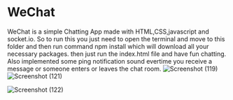 # WeChat
WeChat is a simple Chatting App made with HTML,CSS,javascript and socket.io.
So to run this you just need to open the terminal and move to this folder and then run command npm install which will download all your necessary packages.
then just run the index.html file and have fun chatting.
Also implemented some ping notification sound evertime you receive a message or someone enters or leaves the chat room.
![Screenshot (119)](https://github.com/Harshit7645/WeChat/assets/95282153/d0952138-2ba6-4b69-86cb-bacb8e219a11)
![Screenshot (121)](https://github.com/Harshit7645/WeChat/assets/95282153/f2d59292-4e2a-41f4-ac17-30141b1366a4)

![Screenshot (122)](https://github.com/Harshit7645/WeChat/assets/95282153/4ed184d3-5bf4-4bf5-9ed5-7cdbadb8b450)
